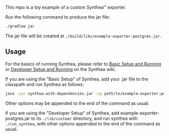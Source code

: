 This repo is a toy example of a custom Synthea™ exporter.

Run the following command to produce the jar file:
```sh
./gradlew jar
```

The jar file will be created at `./build/libs/example-exporter-postgres.jar`.

## Usage
For the basics of running Synthea, please refer to [Basic Setup and Running](https://github.com/synthetichealth/synthea/wiki/Basic-Setup-and-Running)
or [Developer Setup and Running](https://github.com/synthetichealth/synthea/wiki/Developer-Setup-and-Running) on the Synthea wiki.

If you are using the "Basic Setup" of Synthea, add your .jar file to the classpath and run Synthea as follows:


```sh
java -jar synthea-with-dependencies.jar -cp path/to/example-exporter-postgres.jar.jar
```

Other options may be appended to the end of the command as usual.


If you are using the "Developer Setup" of Synthea, add example-exporter-postgres.jar to its `./lib/custom/` directory, and run synthea with `./run_synthea`, with other options appended to the end of the command as usual.
